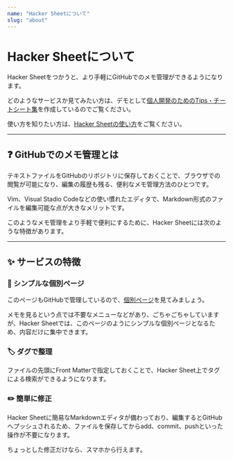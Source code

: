 ```yaml
---
name: "Hacker Sheetについて"
slug: "about"
---
```


# Hacker Sheetについて

Hacker Sheetをつかうと、より手軽にGitHubでのメモ管理ができるようになります。

どのようなサービスか見てみたい方は、デモとして[個人開発のためのTips・チートシート集](https://hackersheet.com/naopoyo)を作成しているのでご覧ください。

使い方を知りたい方は、[Hacker Sheetの使い方](/docs/index.md)をご覧ください。

***

## ❓ GitHubでのメモ管理とは

テキストファイルをGitHubのリポジトリに保存しておくことで、ブラウザでの閲覧が可能になり、編集の履歴も残る、便利なメモ管理方法のひとつです。

Vim、Visual Stadio Codeなどの使い慣れたエディタで、Markdown形式のファイルを編集可能な点が大きなメリットです。

このようなメモ管理をより手軽で便利にするために、Hacker Sheetには次のような特徴があります。

***

## ✨ サービスの特徴

### 📄 シンプルな個別ページ

このページもGitHubで管理しているので、[個別ページ](https://github.com/naopoyo/hackersheet-docs/blob/main/about.md)を見てみましょう。

メモを見るという点では不要なメニューなどがあり、ごちゃごちゃしていますが、Hacker Sheetでは、このページのようにシンプルな個別ページとなるため、内容だけに集中できます。

### 🏷 ダグで整理

ファイルの先頭にFront Matterで指定しておくことで、Hacker Sheet上でタグによる検索ができるようになります。

### ✏️ 簡単に修正

Hacker Sheetに簡易なMarkdownエディタが備わっており、編集するとGitHubへプッシュされるため、ファイルを保存してからadd、commit、pushといった操作が不要になります。

ちょっとした修正だけなら、スマホから行えます。
